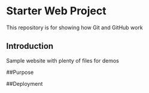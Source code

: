 # Starter Web Project

This repository is for showing how Git and GitHub work

## Introduction

Sample website with plenty of files for demos

##Purpose

##Deployment
